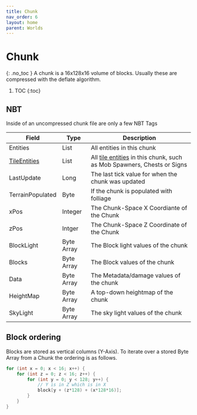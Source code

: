 ```yaml
---
title: Chunk
nav_order: 6
layout: home
parent: Worlds
---
```


# Chunk
{: .no_toc }
A chunk is a 16x128x16 volume of blocks. Usually these are compressed with the deflate algorithm.

1. TOC
{:toc}

## NBT
Inside of an uncompressed chunk file are only a few NBT Tags

| Field    | Type     | Description                           |
| -------- | -------- | ------------------------------------- |
| Entities | List     | All entities in this chunk |
| [TileEntities](../general/tileentities) | List | All [tile entities](../general/tileentities) in this chunk, such as Mob Spawners, Chests or Signs |
| LastUpdate | Long | The last tick value for when the chunk was updated |
| TerrainPopulated | Byte | If the chunk is populated with folliage |
| xPos | Integer | The Chunk-Space X Coordiante of the Chunk |
| zPos | Intger | The Chunk-Space Z Coordinate of the Chunk |
| BlockLight | Byte Array | The Block light values of the chunk |
| Blocks | Byte Array | The Block values of the chunk |
| Data | Byte Array | The Metadata/damage values of the chunk |
| HeightMap | Byte Array | A top-down heightmap of the chunk |
| SkyLight | Byte Array | The sky light values of the chunk |

## Block ordering
Blocks are stored as vertical columns (Y-Axis). To iterate over a stored Byte Array from a Chunk the ordering is as follows.
```c
for (int x = 0; x < 16; x++) {
    for (int z = 0; z < 16; z++) {
        for (int y = 0; y < 128; y++) {
            // Y is in Z which is in X
            block[y + (z*128) + (x*128*16)];
        }
    }
}
```
